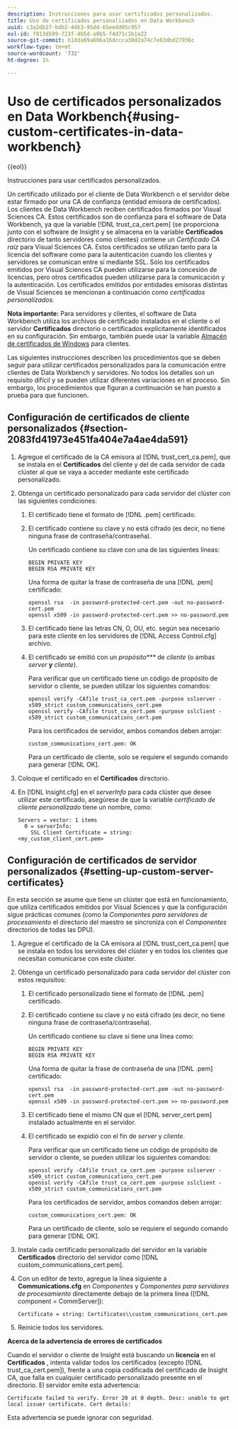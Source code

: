 ```yaml
---
description: Instrucciones para usar certificados personalizados.
title: Uso de certificados personalizados en Data Workbench
uuid: c3a2db27-bdb2-44b3-95dd-65eedd05c957
exl-id: f813d599-723f-4b5d-a0b5-f4d71c1b1a22
source-git-commit: b1dda69a606a16dccca30d2a74c7e63dbd27936c
workflow-type: tm+mt
source-wordcount: '732'
ht-degree: 1%

---
```


# Uso de certificados personalizados en Data Workbench{#using-custom-certificates-in-data-workbench}

{{eol}}

Instrucciones para usar certificados personalizados.

Un certificado utilizado por el cliente de Data Workbench o el servidor debe estar firmado por una CA de confianza (entidad emisora de certificados). Los clientes de Data Workbench reciben certificados firmados por Visual Sciences CA. Estos certificados son de confianza para el software de Data Workbench, ya que la variable [!DNL trust_ca_cert.pem] (se proporciona junto con el software de Insight y se almacena en la variable **Certificados** directorio de tanto servidores como clientes) contiene un *Certificado CA raíz* para Visual Sciences CA. Estos certificados se utilizan tanto para la licencia del software como para la autenticación cuando los clientes y servidores se comunican entre sí mediante SSL. Sólo los certificados emitidos por Visual Sciences CA pueden utilizarse para la concesión de licencias, pero otros certificados pueden utilizarse para la comunicación y la autenticación. Los certificados emitidos por entidades emisoras distintas de Visual Sciences se mencionan a continuación como *certificados personalizados.*

**Nota importante:** Para servidores y clientes, el software de Data Workbench utiliza los archivos de certificado instalados en el cliente o el servidor **Certificados** directorio o certificados explícitamente identificados en su configuración. Sin embargo, también puede usar la variable [Almacén de certificados de Windows](../../../../../home/c-inst-svr/c-install-ins-svr/t-install-proc-inst-svr-dpu/c-dnld-dgtl-cert/crypto-api.md#concept-4acb13b7de9340ea8cde8ad84b93358d) para clientes.

Las siguientes instrucciones describen los procedimientos que se deben seguir para utilizar certificados personalizados para la comunicación entre clientes de Data Workbench y servidores. No todos los detalles son un requisito difícil y se pueden utilizar diferentes variaciones en el proceso. Sin embargo, los procedimientos que figuran a continuación se han puesto a prueba para que funcionen.

## Configuración de certificados de cliente personalizados {#section-2083fd41973e451fa404e7a4ae4da591}

1. Agregue el certificado de la CA emisora al [!DNL trust_cert_ca.pem], que se instala en el **Certificados** del cliente y del de cada servidor de cada clúster al que se vaya a acceder mediante este certificado personalizado.

1. Obtenga un certificado personalizado para cada servidor del clúster con las siguientes condiciones:

   1. El certificado tiene el formato de [!DNL .pem] certificado.
   1. El certificado contiene su clave y no está cifrado (es decir, no tiene ninguna frase de contraseña/contraseña).

      Un certificado contiene su clave con una de las siguientes líneas:

      ```
      BEGIN PRIVATE KEY 
      BEGIN RSA PRIVATE KEY
      ```

      Una forma de quitar la frase de contraseña de una [!DNL .pem] certificado:

      ```
      openssl rsa  -in password-protected-cert.pem -out no-password-cert.pem 
      openssl x509 -in password-protected-cert.pem >> no-password.pem
      ```

   1. El certificado tiene las letras CN, O, OU, etc. según sea necesario para este cliente en los servidores de [!DNL Access Control.cfg] archivo.
   1. El certificado se emitió con un *propósito&#42;&#42;&#42;* de *cliente* (o ambas *server* **y** *cliente*).

      Para verificar que un certificado tiene un código de propósito de servidor o cliente, se pueden utilizar los siguientes comandos:

      ```
      openssl verify -CAfile trust_ca_cert.pem -purpose sslserver -x509_strict custom_communications_cert.pem 
      openssl verify -CAfile trust_ca_cert.pem -purpose sslclient -x509_strict custom_communications_cert.pem
      ```

      Para los certificados de servidor, ambos comandos deben arrojar:

      ```
      custom_communications_cert.pem: OK
      ```

      Para un certificado de cliente, solo se requiere el segundo comando para generar [!DNL OK].

1. Coloque el certificado en el **Certificados** directorio.
1. En [!DNL Insight.cfg] en el *serverInfo* para cada clúster que desee utilizar este certificado, asegúrese de que la variable *certificado de cliente personalizado* tiene un nombre, como:

   ```
   Servers = vector: 1 items 
     0 = serverInfo: 
       SSL Client Certificate = string:
   <my_custom_client_cert.pem>
   ```

## Configuración de certificados de servidor personalizados {#setting-up-custom-server-certificates}

En esta sección se asume que tiene un clúster que está en funcionamiento, que utiliza certificados emitidos por Visual Sciences y que la configuración sigue prácticas comunes (como la *Componentes para servidores de procesamiento* el directorio del maestro se sincroniza con el *Componentes* directorios de todas las DPU).

1. Agregue el certificado de la CA emisora al [!DNL trust_cert_ca.pem] que se instala en todos los servidores del clúster y en todos los clientes que necesitan comunicarse con este clúster.
1. Obtenga un certificado personalizado para cada servidor del clúster con estos requisitos:

   1. El certificado personalizado tiene el formato de [!DNL .pem] certificado.
   1. El certificado contiene su clave y no está cifrado (es decir, no tiene ninguna frase de contraseña/contraseña).

      Un certificado contiene su clave si tiene una línea como:

      ```
      BEGIN PRIVATE KEY 
      BEGIN RSA PRIVATE KEY
      ```

      Una forma de quitar la frase de contraseña de una [!DNL .pem] certificado:

      ```
      openssl rsa  -in password-protected-cert.pem -out no-password-cert.pem 
      openssl x509 -in password-protected-cert.pem >> no-password.pem
      ```

   1. El certificado tiene el mismo CN que el [!DNL server_cert.pem] instalado actualmente en el servidor.
   1. El certificado se expidió con el fin de *server* y *cliente*.

      Para verificar que un certificado tiene un código de propósito de servidor o cliente, se pueden utilizar los siguientes comandos:

      ```
      openssl verify -CAfile trust_ca_cert.pem -purpose sslserver -x509_strict custom_communications_cert.pem 
      openssl verify -CAfile trust_ca_cert.pem -purpose sslclient -x509_strict custom_communications_cert.pem
      ```

      Para los certificados de servidor, ambos comandos deben arrojar:

      ```
      custom_communications_cert.pem: OK
      ```

      Para un certificado de cliente, solo se requiere el segundo comando para generar [!DNL OK].

1. Instale cada certificado personalizado del servidor en la variable **Certificados** directorio del servidor como [!DNL custom_communications_cert.pem].

1. Con un editor de texto, agregue la línea siguiente a **Communications.cfg** en *Componentes* y *Componentes para servidores de procesamiento* directamente debajo de la primera línea ([!DNL component = CommServer]):

   ```
   Certificate = string: Certificates\\custom_communications_cert.pem
   ```

1. Reinicie todos los servidores.

**Acerca de la advertencia de errores de certificados**

Cuando el servidor o cliente de Insight está buscando un **licencia** en el **Certificados** , intenta validar todos los certificados (excepto [!DNL trust_ca_cert.pem]), frente a una copia codificada del certificado de Insight CA, que falla en cualquier certificado personalizado presente en el directorio. El servidor emite esta advertencia:

```
Certificate failed to verify. Error 20 at 0 depth. Desc: unable to get local issuer certificate. Cert details:
```

Esta advertencia se puede ignorar con seguridad.
